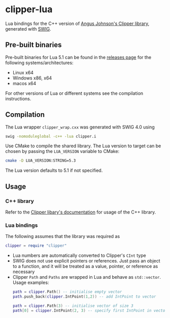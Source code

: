 # clipper-lua
Lua bindings for the C++ version of [Angus Johnson's Clipper library](https://sourceforge.net/projects/polyclipping/), generated with [SWIG](http://www.swig.org/).

## Pre-built binaries
Pre-built binaries for Lua 5.1 can be found in the [releases page](https://github.com/apicici/clipper-lua/releases) for the following systems/architectures:
* Linux x64
* Windows x86, x64
* macos x64

For other versions of Lua or different systems see the compilation instructions.

## Compilation
The Lua wrapper ```clipper_wrap.cxx``` was generated with SWIG 4.0 using
```bash
swig -nomoduleglobal -c++ -lua clipper.i
```
Use CMake to compile the shared library. The Lua version to target can be chosen by passing the ```LUA_VERSION``` variable to CMake:
```bash
cmake -D LUA_VERSION:STRING=5.3
```
The Lua version defaults to 5.1 if not specified.

## Usage
### C++ library
Refer to the [Clipper libary's documentation](http://www.angusj.com/delphi/clipper/documentation/Docs/_Body.htm) for usage of the C++ library.

### Lua bindings
The following assumes that the library was required as
```lua
clipper = require "clipper"
```
* Lua numbers are automatically converted to Clipper's ```CInt``` type
* SWIG does not use explicit pointers or references. Just pass an object to a function, and it will be treated as a value, pointer, or reference as necessary
* Clipper ```Path``` and ```Paths``` are wrapped in Lua and behave as ```std::vector```. Usage examples:
  ```lua
  path = clipper.Path() -- initialise empty vector
  path.push_back(clipper.IntPoint(1,2)) -- add IntPoint to vector
  
  path = clipper.Path(3) -- initialise vector of size 3
  path[0] = clipper.IntPoint(2, 3) -- specify first IntPoint in vector
  ```
